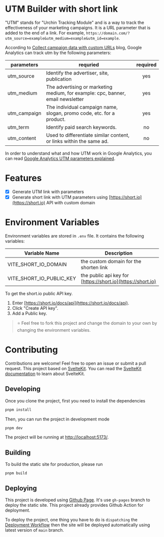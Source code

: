 # UTM Builder with short link

"UTM" stands for "Urchin Tracking Module" and is a way to track the effectiveness of your marketing campaigns. It is a URL parameter that is added to the end of a link. For example, `https://domain.com/?utm_source=example&utm_medium=example&utm_id=example`.

According to [Collect campaign data with custom URLs](https://support.google.com/analytics/answer/1033863?hl=en#zippy=%2Cin-this-article) blog, Google Analytics can track utm by the following parameters:

| parameters   | requried                                                                        | required |
| ------------ | ------------------------------------------------------------------------------- | :------: |
| utm_source   | Identify the advertiser, site, publication                                      |   yes    |
| utm_medium   | The advertising or marketing medium, for example: cpc, banner, email newsletter |   yes    |
| utm_campaign | The individual campaign name, slogan, promo code, etc. for a product.           |   yes    |
| utm_term     | Identify paid search keywords.                                                  |    no    |
| utm_content  | Used to differentiate similar content, or links within the same ad.             |    no    |

In order to understand what and how UTM work in Google Analytics, you can read [Google Analytics UTM parameters explained](https://www.pragm.co/post/google-analytics-utm-parameters-explained).

# Features

- [x] Generate UTM link with parameters
- [x] Generate short link with UTM parameters using [https://short.io](https://short.io) API with custom domain

# Environment Variables

Environment variables are stored in `.env` file. It contains the following variables:

| Variable Name            | Description                                                 |
| ------------------------ | ----------------------------------------------------------- |
| VITE_SHORT_IO_DOMAIN     | the custom domain for the shorten link                      |
| VITE_SHORT_IO_PUBLIC_KEY | the public api key for [https://short.io](https://short.io) |

To get the short.io public API key.

1. Enter [https://short.io/docs/api](https://short.io/docs/api).
2. Click "Create API key".
3. Add a Public key.

> ⭐️ Feel free to fork this project and change the domain to your own by changing the environment variables.

# Contributing

Contributions are welcome! Feel free to open an issue or submit a pull request. This project based on [SvelteKit](https://kit.svelte.dev/). You can read the [SvelteKit documentation](https://kit.svelte.dev/docs) to learn about SvelteKit.

## Developing

Once you clone the project, first you need to install the dependencies

```bash
pnpm install
```

Then, you can run the project in development mode

```bash
pnpm dev
```

The project will be running at [http://localhost:5173/](http://localhost:5173/).

## Building

To build the static site for production, please run

```
pnpm build
```

## Deploying

This project is developed using [Github Page](https://pages.github.com/). It's use `gh-pages` branch to deploy the static site. This project already provides Github Action for deployment.

To deploy the project, one thing you have to do is `dispatching` the [Deployment Workflow](https://github.com/saenyakorn/utm-builder/actions/workflows/deploy.yaml) then the site will be deployed automatically using latest version of `main` branch.
